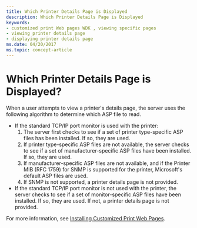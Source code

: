 ```yaml
---
title: Which Printer Details Page is Displayed
description: Which Printer Details Page is Displayed
keywords:
- customized print Web pages WDK , viewing specific pages
- viewing printer details page
- displaying printer details page
ms.date: 04/20/2017
ms.topic: concept-article
---
```


# Which Printer Details Page is Displayed?





When a user attempts to view a printer's details page, the server uses the following algorithm to determine which ASP file to read.

-   If the standard TCP/IP port monitor is used with the printer:
    1.  The server first checks to see if a set of printer type-specific ASP files has been installed. If so, they are used.
    2.  If printer type-specific ASP files are not available, the server checks to see if a set of manufacturer-specific ASP files have been installed. If so, they are used.
    3.  If manufacturer-specific ASP files are not available, and if the Printer MIB (RFC 1759) for SNMP is supported for the printer, Microsoft's default ASP files are used.
    4.  If SNMP is not supported, a printer details page is not provided.
-   If the standard TCP/IP port monitor is not used with the printer, the server checks to see if a set of monitor-specific ASP files have been installed. If so, they are used. If not, a printer details page is not provided.

For more information, see [Installing Customized Print Web Pages](installing-customized-print-web-pages.md).

 

 




